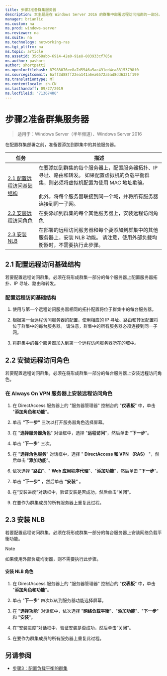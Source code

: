 ```yaml
---
title: 步骤2准备群集服务器
description: 本主题是在 Windows Server 2016 的群集中部署远程访问指南的一部分。
manager: brianlic
ms.custom: na
ms.prod: windows-server
ms.reviewer: na
ms.suite: na
ms.technology: networking-ras
ms.tgt_pltfrm: na
ms.topic: article
ms.assetid: 35d68abb-6914-42e0-91e8-803933cf785e
ms.author: pashort
author: shortpatti
ms.openlocfilehash: 87983076ee8a7d5546a5ac491ed4ca88153798f0
ms.sourcegitcommit: 6aff3d88ff22ea141a6ea6572a5ad8dd6321f199
ms.translationtype: MT
ms.contentlocale: zh-CN
ms.lasthandoff: 09/27/2019
ms.locfileid: "71367406"
---
```

# <a name="step-2-prepare-cluster-servers"></a>步骤2准备群集服务器

>适用于：Windows Server（半年频道）、Windows Server 2016

在配置群集部署之前，准备要添加到群集中的其他服务器。  
  
|任务|描述|  
|----|--------|  
|[2.1 配置远程访问基础结构](#BKMK_config)|在要添加到群集的每个服务器上，配置服务器拓扑、IP 寻址、路由和转发。 如果配置虚拟机的负载平衡群集，则必须将虚拟机配置为使用 MAC 地址欺骗。<br /><br />此外，将每个服务器联接到同一个域，并将所有服务器连接到同一子网。|  
|[2.2 安装远程访问角色](#BKMK_Install)|在要添加到群集的每个其他服务器上，安装远程访问角色|  
|[2.3 安装 NLB](#BKMK_NLB)|在部署的远程访问服务器和每个要添加到群集中的其他服务器上，安装 NLB 功能。 请注意，使用外部负载均衡器时，不需要执行此步骤。|  
  
## <a name="BKMK_config"></a>2.1 配置远程访问基础结构  
若要配置远程访问群集，必须在将形成群集一部分的每个服务器上配置服务器拓扑、IP 寻址、路由和转发。  
  
### <a name="to-configure-the-remote-access-infrastructure"></a>配置远程访问基础结构  
  
1.  使用与第一个远程访问服务器相同的拓扑配置将位于群集中的每台服务器。  
  
2.  根据第一台远程访问服务器的配置，使用相应的 IP 寻址、路由和转发配置将位于群集中的每台服务器。 请注意，群集中的所有服务器必须连接到同一子网。  
  
3.  将群集中的每个服务器加入到第一个远程访问服务器所在的域中。  
  
## <a name="BKMK_Install"></a>2.2 安装远程访问角色  
若要配置远程访问群集，必须在将形成群集一部分的每台服务器上安装远程访问角色。  
  
### <a name="to-install-the-remote-access-role-on-always-on-vpn-servers"></a>在 Always On VPN 服务器上安装远程访问角色  
  
1.  在 DirectAccess 服务器上的 "服务器管理器" 控制台的 "**仪表板**" 中，单击 "**添加角色和功能**"。  
  
2.  单击 **“下一步”** 三次以打开服务器角色选择屏幕。  
  
3.  在 "**选择服务器角色**" 对话框中，选择 "**远程访问**"，然后单击 "**下一步**"。  
  
4.  单击 "**下一步**" 三次。  
  
5.  在 "**选择角色服务**" 对话框中，选择 " **DirectAccess 和 VPN （RAS）** "，然后单击 "**添加功能**"。  
  
6.  依次选择 "**路由**"、" **Web 应用程序代理**"、"**添加功能**"，然后单击 "**下一步**"。  
  
7. 单击 **“下一步”** ，然后单击 **“安装”** 。  
  
8.  在“安装进度”对话框中，验证安装是否成功，然后单击“关闭”。  
  
9.  在要作为群集成员的所有服务器上重复此过程。  
  
## <a name="BKMK_NLB"></a>2.3 安装 NLB  
若要配置远程访问群集，必须在将形成群集一部分的每台服务器上安装网络负载平衡功能。  
  
> [!NOTE]  
> 如果使用外部负载均衡器，则不需要执行此步骤。  
  
#### <a name="to-install-the-nlb-role"></a>安装 NLB 角色  
  
1.  在 DirectAccess 服务器上的 "服务器管理器" 控制台的 "**仪表板**" 中，单击 "**添加角色和功能**"。  
  
2.  单击 "**下一步**" 四次以转到服务器功能选择屏幕。  
  
3.  在 "**选择功能**" 对话框中，依次选择 "**网络负载平衡**"、"**添加功能**"、"**下一步**" 和 "**安装**"。  
  
4.  在“安装进度”对话框中，验证安装是否成功，然后单击“关闭”。  
  
5.  在要作为群集成员的所有服务器上重复此过程。  
  
## <a name="BKMK_Links"></a>另请参阅  
  
-   [步骤3：配置负载平衡的群集](Step-3-Configure-a-Load-Balanced-Cluster.md)  
  


